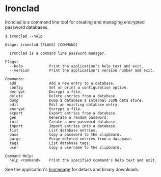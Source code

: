
# Ironclad

Ironclad is a command line tool for creating and managing encrypted password databases.

    $ ironclad --help

    Usage: ironclad [FLAGS] [COMMAND]

      Ironclad is a command line password manager.

    Flags:
      --help            Print the application's help text and exit.
      --version         Print the application's version number and exit.

    Commands:
      add               Add a new entry to a database.
      config            Set or print a configuration option.
      decrypt           Decrypt a file.
      delete            Delete entries from a database.
      dump              Dump a database's internal JSON data store.
      edit              Edit an existing database entry.
      encrypt           Encrypt a file.
      export            Export entries from a database.
      gen               Generate a random password.
      init              Create a new password database.
      import            Import entries into a database.
      list              List database entries.
      pass              Copy a password to the clipboard.
      purge             Purge deleted entries from a database.
      tags              List database tags.
      user              Copy a username to the clipboard.

    Command Help:
      help <command>    Print the specified command's help text and exit.

See the application's [homepage][] for details and binary downloads.

[homepage]: http://mulholland.xyz/dev/ironclad/
